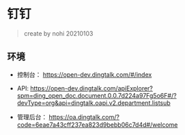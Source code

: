 # 钉钉

> create by nohi 20210103

## 环境

* 控制台： https://open-dev.dingtalk.com/#/index

* API: https://open-dev.dingtalk.com/apiExplorer?spm=ding_open_doc.document.0.0.7d224a97Fg5o6F#/?devType=org&api=dingtalk.oapi.v2.department.listsub

* 管理后台： https://oa.dingtalk.com/?code=6eae7a43cff237ea823d9bebb06c7d4d#/welcome

